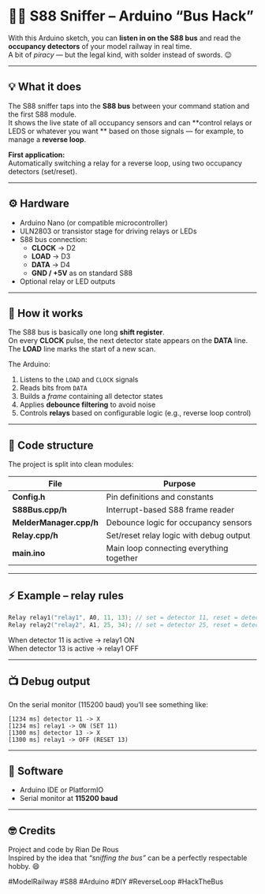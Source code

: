 
# 🏴‍☠️ S88 Sniffer – Arduino “Bus Hack”

With this Arduino sketch, you can **listen in on the S88 bus** and read the **occupancy detectors** of your model railway in real time.  
A bit of *piracy* — but the legal kind, with solder instead of swords. 😉

---

## 💡 What it does
The S88 sniffer taps into the **S88 bus** between your command station and the first S88 module.  
It shows the live state of all occupancy sensors and can **control relays or LEDS or whatever you want ** based on those signals — for example, to manage a **reverse loop**.

**First application:**  
Automatically switching a relay for a reverse loop, using two occupancy detectors (set/reset).

---

## ⚙️ Hardware
- Arduino Nano (or compatible microcontroller)  
- ULN2803 or transistor stage for driving relays or LEDs  
- S88 bus connection:
  - **CLOCK** → D2  
  - **LOAD**  → D3  
  - **DATA**  → D4  
  - **GND / +5V** as on standard S88  
- Optional relay or LED outputs

---

## 🧠 How it works
The S88 bus is basically one long **shift register**.  
On every **CLOCK** pulse, the next detector state appears on the **DATA** line.  
The **LOAD** line marks the start of a new scan.

The Arduino:
1. Listens to the `LOAD` and `CLOCK` signals  
2. Reads bits from `DATA`  
3. Builds a *frame* containing all detector states  
4. Applies **debounce filtering** to avoid noise  
5. Controls **relays** based on configurable logic (e.g., reverse loop control)

---

## 🧩 Code structure
The project is split into clean modules:

| File | Purpose |
|------|----------|
| **Config.h** | Pin definitions and constants |
| **S88Bus.cpp/h** | Interrupt-based S88 frame reader |
| **MelderManager.cpp/h** | Debounce logic for occupancy sensors |
| **Relay.cpp/h** | Set/reset relay logic with debug output |
| **main.ino** | Main loop connecting everything together |

---

## ⚡ Example – relay rules
```cpp
Relay relay1("relay1", A0, 11, 13); // set = detector 11, reset = detector 13
Relay relay2("relay2", A1, 25, 34); // set = detector 25, reset = detector 34
```

When detector 11 is active → relay1 ON  
When detector 13 is active → relay1 OFF

---

## 📺 Debug output
On the serial monitor (115200 baud) you’ll see something like:

```
[1234 ms] detector 11 -> X
[1234 ms] relay1 -> ON (SET 11)
[1300 ms] detector 13 -> X
[1300 ms] relay1 -> OFF (RESET 13)
```

---

## 🧰 Software
- Arduino IDE or PlatformIO  
- Serial monitor at **115200 baud**

---

## 🤓 Credits
Project and code by Rian De Rous  
Inspired by the idea that *“sniffing the bus”* can be a perfectly respectable hobby. 😄  

#ModelRailway #S88 #Arduino #DIY #ReverseLoop #HackTheBus
